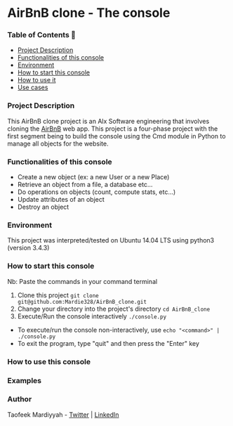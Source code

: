 # AirBnB clone - The console

### Table of Contents 📑
* [Project Description](#project-description)
* [Functionalities of this console](#functionalities-of-this-console)
* [Environment](#environment)
* [How to start this console](#how-to-start-this-console)
* [How to use it](#how-to-use-it)
* [Use cases](#use-cases)

### Project Description
This AirBnB clone project is an Alx Software engineering that involves cloning the [AirBnB](https://www.airbnb.com/) web app. This project is a four-phase project with the first segment being to build the
console using the Cmd module in Python to manage all objects for the website.

### Functionalities of this console
* Create a new object (ex: a new User or a new Place)
* Retrieve an object from a file, a database etc…
* Do operations on objects (count, compute stats, etc…)
* Update attributes of an object
* Destroy an object

### Environment
This project was interpreted/tested on Ubuntu 14.04 LTS using python3 (version 3.4.3)

### How to start this console
Nb: Paste the commands in your command terminal
1. Clone this project
   `
     git clone git@github.com:Mardie328/AirBnB_clone.git
   `
3. Change your directory into the project's directory
   `
     cd AirBnB_clone
   `
4. Execute/Run the console interactively
   `
     ./console.py
   `

* To execute/run the console non-interactively, use `echo "<command>" | ./console.py`
* To exit the program, type "quit" and then press the "Enter" key

### How to use this console


### Examples


### Author
Taofeek Mardiyyah - [Twitter](https://twitter.com/TechieHijabie) | [LinkedIn](https://linkedin.com/in/mardiyyah-taofeek)





